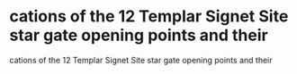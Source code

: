 # cations of the 12 Templar Signet Site star gate opening points and their

cations of the 12 Templar Signet Site star gate opening points and their